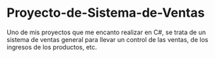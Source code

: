 # Proyecto-de-Sistema-de-Ventas
Uno de mis proyectos que me encanto realizar en C#, se trata de un sistema de ventas general para llevar un control de las ventas, de los ingresos de los productos, etc.
